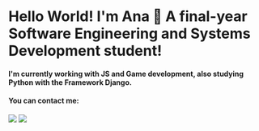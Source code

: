 <h1>Hello World! I'm Ana 👋 A final-year Software Engineering and Systems Development student!</h1> 

</div>
<h4>I'm currently working with JS and Game development, also studying Python with the Framework Django.</h4>

<h4>You can contact me:</h4>
<div> 
  <a href = "mailto:anastralioti@gmail.com" target="_blank"><img src="https://img.shields.io/badge/-Gmail-%23333?style=for-the-badge&logo=gmail&logoColor=white"></a>
  <a href="https://www.linkedin.com/in/anastralioti" target="_blank"><img src="https://img.shields.io/badge/-LinkedIn-%230077B5?style=for-the-badge&logo=linkedin&logoColor=white"></a> 
</div>


